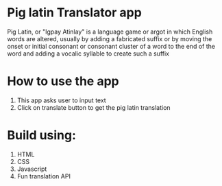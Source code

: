 # Pig latin Translator app

Pig Latin, or "Igpay Atinlay" is a language game or argot in which English words are altered, usually by adding a fabricated suffix or by moving the onset or initial consonant or consonant cluster of a word to the end of the word and adding a vocalic syllable to create such a suffix

# How to use the app

1. This app asks user to input text
2. Click on translate button to get the pig latin translation

# Build using:

1. HTML
2. CSS
3. Javascript
4. Fun translation API